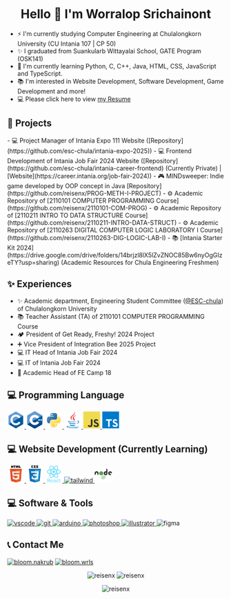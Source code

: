 <div align="center">
  <h1>Hello 👋 I'm Worralop Srichainont</h1>
</div>



- ⚡ I'm currently studying Computer Engineering at Chulalongkorn University (CU Intania 107 | CP 50)
- ✨ I graduated from Suankularb Wittayalai School, GATE Program (OSK141)
- 🌱 I'm currently learning Python, C, C++, Java, HTML, CSS, JavaScript and TypeScript.
- 📚 I'm interested in Website Development, Software Development, Game Development and more!
- 💻 Please click here to view [my Resume](https://drive.google.com/file/d/15n0U-s-VxX_2lOaQXWJpN1xlmBDa2kdY/view?usp=drive_link)

<h2 align="left">🌱 Projects</h2>
- 💻 Project Manager of Intania Expo 111 Website ([Repository](https://github.com/esc-chula/intania-expo-2025))
- 💻 Frontend Development of Intania Job Fair 2024 Website ([Repository](https://github.com/esc-chula/intania-career-frontend) (Currently Private) | [Website](https://career.intania.org/job-fair-2024)) 
- 🎮 MINDsweeper: Indie game developed by OOP concept in Java [Repository](https://github.com/reisenx/PROG-METH-I-PROJECT)
- ⚙️ Academic Repository of [2110101 COMPUTER PROGRAMMING Course](https://github.com/reisenx/2110101-COM-PROG)
- ⚙️ Academic Repository of [2110211 INTRO TO DATA STRUCTURE Course](https://github.com/reisenx/2110211-INTRO-DATA-STRUCT)
- ⚙️ Academic Repository of [2110263 DIGITAL COMPUTER LOGIC LABORATORY I Course](https://github.com/reisenx/2110263-DIG-LOGIC-LAB-I)
- 📚 [Intania Starter Kit 2024](https://drive.google.com/drive/folders/14brjzl8lX5lZvZNOC85Bw6nyOgGIzeTY?usp=sharing) (Academic Resources for Chula Engineering Freshmen)

<h2 align="left">✨ Experiences</h2>

- ✨ Academic department, Engineering Student Committee ([@ESC-chula](https://github.com/esc-chula)) of Chulalongkorn University
- 📚 Teacher Assistant (TA) of 2110101 COMPUTER PROGRAMMING Course
- 🏕️ President of Get Ready, Freshy! 2024 Project
- ➕ Vice President of Integration Bee 2025 Project
- 💻 IT Head of Intania Job Fair 2024
- 💻 IT of Intania Job Fair 2024
- 📘 Academic Head of FE Camp 18

<h2 align="left"> 💻 Programming Language</h2>
<a href="https://www.cprogramming.com/" target="_blank" rel="noreferrer"> <img src="https://raw.githubusercontent.com/devicons/devicon/master/icons/c/c-original.svg" alt="c" width="40" height="40"/> </a> <a href="https://www.w3schools.com/cpp/" target="_blank" rel="noreferrer"> <img src="https://raw.githubusercontent.com/devicons/devicon/master/icons/cplusplus/cplusplus-original.svg" alt="cplusplus" width="40" height="40"/> </a> <a href="https://www.python.org" target="_blank" rel="noreferrer"> <img src="https://raw.githubusercontent.com/devicons/devicon/master/icons/python/python-original.svg" alt="python" width="40" height="40"/> </a> <a href="https://www.java.com" target="_blank" rel="noreferrer"> <img src="https://raw.githubusercontent.com/devicons/devicon/master/icons/java/java-original.svg" alt="java" width="40" height="40"/> </a> <a href="https://developer.mozilla.org/en-US/docs/Web/JavaScript" target="_blank" rel="noreferrer"> <img src="https://raw.githubusercontent.com/devicons/devicon/master/icons/javascript/javascript-original.svg" alt="javascript" width="40" height="40"/> </a>      <a href="https://www.typescriptlang.org/" target="_blank" rel="noreferrer"> <img src="https://raw.githubusercontent.com/devicons/devicon/master/icons/typescript/typescript-original.svg" alt="typescript" width="40" height="40"/> </a> </p>

<h2 align="left"> 💻 Website Development (Currently Learning)</h2>
<a href="https://www.w3.org/html/" target="_blank" rel="noreferrer"> <img src="https://raw.githubusercontent.com/devicons/devicon/master/icons/html5/html5-original-wordmark.svg" alt="html5" width="40" height="40"/> </a> <a href="https://www.w3schools.com/css/" target="_blank" rel="noreferrer"> <img src="https://raw.githubusercontent.com/devicons/devicon/master/icons/css3/css3-original-wordmark.svg" alt="css3" width="40" height="40"/> </a> <a href="https://reactjs.org/" target="_blank" rel="noreferrer"> <img src="https://raw.githubusercontent.com/devicons/devicon/master/icons/react/react-original-wordmark.svg" alt="react" width="40" height="40"/> </a> <a href="https://tailwindcss.com/" target="_blank" rel="noreferrer"> <img src="https://www.vectorlogo.zone/logos/tailwindcss/tailwindcss-icon.svg" alt="tailwind" width="40" height="40"/> </a> <a href="https://nodejs.org" target="_blank" rel="noreferrer"> <img src="https://raw.githubusercontent.com/devicons/devicon/master/icons/nodejs/nodejs-original-wordmark.svg" alt="nodejs" width="40" height="40"/> </a>

<h2 align="left"> 💻 Software & Tools</h2>

<a href="https://code.visualstudio.com/" target="_blank" rel="noreferrer"> <img src="https://cdn.worldvectorlogo.com/logos/visual-studio-code-1.svg" alt="vscode" width="40" height="40"/> </a> <a href="https://git-scm.com/" target="_blank" rel="noreferrer"> <img src="https://www.vectorlogo.zone/logos/git-scm/git-scm-icon.svg" alt="git" width="40" height="40"/> </a> <a href="https://www.arduino.cc/" target="_blank" rel="noreferrer"> <img src="https://cdn.worldvectorlogo.com/logos/arduino-1.svg" alt="arduino" width="40" height="40"/> </a> <a href="https://www.photoshop.com/en" target="_blank" rel="noreferrer"> <img src="https://cdn.worldvectorlogo.com/logos/adobe-photoshop-2.svg" alt="photoshop" width="40" height="40"/> </a> <a href="https://www.adobe.com/in/products/illustrator.html" target="_blank" rel="noreferrer"> <img src="https://cdn.worldvectorlogo.com/logos/adobe-illustrator-cc-3.svg" alt="illustrator" width="40" height="40"/> </a> <a href="https://www.figma.com/" target="_blank" rel="noreferrer"> </a> <img src="https://www.vectorlogo.zone/logos/figma/figma-icon.svg" alt="figma" width="40" height="40"/> </a>

<h2 align="left"> 📞 Contact Me</h2>
<p align="left">
<a href="https://fb.com/bloom.nakrub" target="blank"><img align="center" src="https://raw.githubusercontent.com/rahuldkjain/github-profile-readme-generator/master/src/images/icons/Social/facebook.svg" alt="bloom.nakrub" height="30" width="40" /></a>
<a href="https://instagram.com/bloom.wrls" target="blank"><img align="center" src="https://raw.githubusercontent.com/rahuldkjain/github-profile-readme-generator/master/src/images/icons/Social/instagram.svg" alt="bloom.wrls" height="30" width="40" /></a>
</p>

<div align="center">
  <img src="https://github-readme-stats.vercel.app/api/top-langs?username=reisenx&show_icons=true&locale=en&layout=compact&count_private=true&theme=omni" height="175" alt="reisenx"/>
  <img src="https://github-readme-stats.vercel.app/api?username=reisenx&show_icons=true&locale=en&count_private=true&theme=omni" height="175" alt="reisenx"/></p> 
</div>

<div align="center">
  <img src="https://github-profile-trophy.vercel.app/?username=reisenx&theme=darkhub&title=Commits,Experience,Followers,Stars,Reviews,MultiLanguage&column=-1" alt="reisenx"/>
</div>

